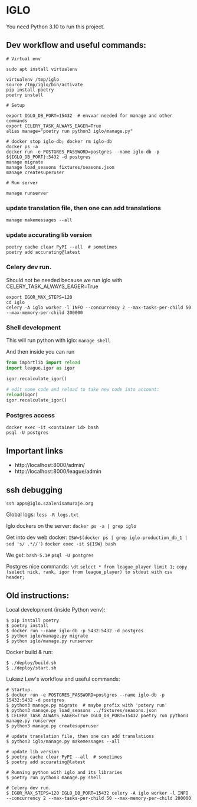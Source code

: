 # IGLO

You need Python 3.10 to run this project.

## Dev workflow and useful commands:

```
# Virtual env

sudo apt install virtualenv

virtualenv /tmp/iglo
source /tmp/iglo/bin/activate
pip install poetry
poetry install

# Setup

export IGLO_DB_PORT=15432  # envvar needed for manage and other commands
export CELERY_TASK_ALWAYS_EAGER=True
alias manage="poetry run python3 iglo/manage.py"

# docker stop iglo-db; docker rm iglo-db
docker ps -a
docker run -e POSTGRES_PASSWORD=postgres --name iglo-db -p ${IGLO_DB_PORT}:5432 -d postgres
manage migrate
manage load_seasons fixtures/seasons.json
manage createsuperuser

# Run server

manage runserver
```

### update translation file, then one can add translations

`manage makemessages --all`

### update accurating lib version

```
poetry cache clear PyPI --all  # sometimes
poetry add accurating@latest
```

### Celery dev run.
Should not be needed because we run iglo with CELERY_TASK_ALWAYS_EAGER=True

```
export IGOR_MAX_STEPS=120
cd iglo
celery -A iglo worker -l INFO --concurrency 2 --max-tasks-per-child 50 --max-memory-per-child 200000
```

### Shell development

This will run python with iglo:
`manage shell`

And then inside you can run

```python
from importlib import reload
import league.igor as igor

igor.recalculate_igor()

# edit some code and reload to take new code into account:
reload(igor)
igor.recalculate_igor()

```

### Postgres access

```
docker exec -it <container id> bash
psql -U postgres
```


## Important links

- http://localhost:8000/admin/
- http://localhost:8000/league/admin

## ssh debugging

`ssh apps@iglo.szalenisamuraje.org`

Global logs:
`less -R logs.txt`

Iglo dockers on the server:
`docker ps -a | grep iglo`

Get into dev web docker:
`ISW=$(docker ps | grep iglo-production_db_1 | sed 's/ .*//')`
`docker exec -it ${ISW} bash`

We get: `bash-5.1#`
`psql -U postgres`

Postgres nice commands:
`\dt`
`select * from league_player limit 1;`
`copy (select nick, rank, igor from league_player) to stdout with csv header;`

## Old instructions:

Local development (inside Python venv):

```
$ pip install poetry
$ poetry install
$ docker run --name iglo-db -p 5432:5432 -d postgres
$ python iglo/manage.py migrate
$ python iglo/manage.py runserver
```

Docker build & run:

```
$ ./deploy/build.sh
$ ./deploy/start.sh
```

Lukasz Lew's workflow and useful commands:

```
# Startup.
$ docker run -e POSTGRES_PASSWORD=postgres --name iglo-db -p 15432:5432 -d postgres
$ python3 manage.py migrate  # maybe prefix with 'potery run'
$ python3 manage.py load_seasons ../fixtures/seasons.json
$ CELERY_TASK_ALWAYS_EAGER=True IGLO_DB_PORT=15432 poetry run python3 manage.py runserver
$ python3 manage.py createsuperuser

# update translation file, then one can add translations
$ python3 iglo/manage.py makemessages --all

# update lib version
$ poetry cache clear PyPI --all  # sometimes
$ poetry add accurating@latest

# Running python with iglo and its libraries
$ poetry run python3 manage.py shell

# Celery dev run.
$ IGOR_MAX_STEPS=120 IGLO_DB_PORT=15432 celery -A iglo worker -l INFO --concurrency 2 --max-tasks-per-child 50 --max-memory-per-child 200000
```
